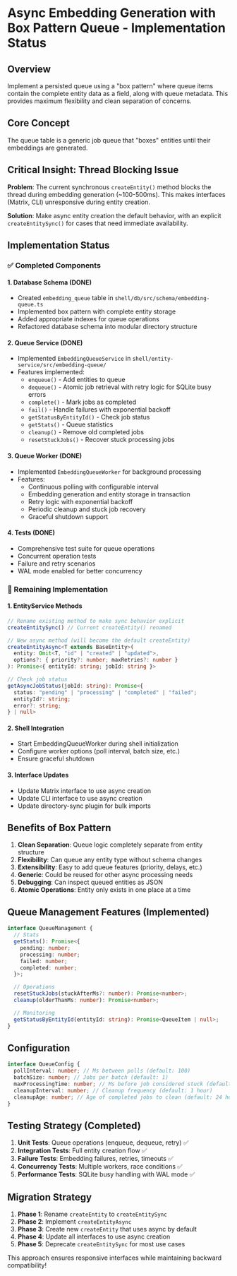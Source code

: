 # Async Embedding Generation with Box Pattern Queue - Implementation Status

## Overview

Implement a persisted queue using a "box pattern" where queue items contain the complete entity data as a field, along with queue metadata. This provides maximum flexibility and clean separation of concerns.

## Core Concept

The queue table is a generic job queue that "boxes" entities until their embeddings are generated.

## Critical Insight: Thread Blocking Issue

**Problem**: The current synchronous `createEntity()` method blocks the thread during embedding generation (~100-500ms). This makes interfaces (Matrix, CLI) unresponsive during entity creation.

**Solution**: Make async entity creation the default behavior, with an explicit `createEntitySync()` for cases that need immediate availability.

## Implementation Status

### ✅ Completed Components

#### 1. Database Schema (DONE)
- Created `embedding_queue` table in `shell/db/src/schema/embedding-queue.ts`
- Implemented box pattern with complete entity storage
- Added appropriate indexes for queue operations
- Refactored database schema into modular directory structure

#### 2. Queue Service (DONE)
- Implemented `EmbeddingQueueService` in `shell/entity-service/src/embedding-queue/`
- Features implemented:
  - `enqueue()` - Add entities to queue
  - `dequeue()` - Atomic job retrieval with retry logic for SQLite busy errors
  - `complete()` - Mark jobs as completed
  - `fail()` - Handle failures with exponential backoff
  - `getStatusByEntityId()` - Check job status
  - `getStats()` - Queue statistics
  - `cleanup()` - Remove old completed jobs
  - `resetStuckJobs()` - Recover stuck processing jobs

#### 3. Queue Worker (DONE)
- Implemented `EmbeddingQueueWorker` for background processing
- Features:
  - Continuous polling with configurable interval
  - Embedding generation and entity storage in transaction
  - Retry logic with exponential backoff
  - Periodic cleanup and stuck job recovery
  - Graceful shutdown support

#### 4. Tests (DONE)
- Comprehensive test suite for queue operations
- Concurrent operation tests
- Failure and retry scenarios
- WAL mode enabled for better concurrency

### 🚧 Remaining Implementation

#### 1. EntityService Methods
```typescript
// Rename existing method to make sync behavior explicit
createEntitySync() // Current createEntity() renamed

// New async method (will become the default createEntity)
createEntityAsync<T extends BaseEntity>(
  entity: Omit<T, "id" | "created" | "updated">,
  options?: { priority?: number; maxRetries?: number }
): Promise<{ entityId: string; jobId: string }>

// Check job status
getAsyncJobStatus(jobId: string): Promise<{
  status: "pending" | "processing" | "completed" | "failed";
  entityId?: string;
  error?: string;
} | null>
```

#### 2. Shell Integration
- Start EmbeddingQueueWorker during shell initialization
- Configure worker options (poll interval, batch size, etc.)
- Ensure graceful shutdown

#### 3. Interface Updates
- Update Matrix interface to use async creation
- Update CLI interface to use async creation
- Update directory-sync plugin for bulk imports

## Benefits of Box Pattern

1. **Clean Separation**: Queue logic completely separate from entity structure
2. **Flexibility**: Can queue any entity type without schema changes
3. **Extensibility**: Easy to add queue features (priority, delays, etc.)
4. **Generic**: Could be reused for other async processing needs
5. **Debugging**: Can inspect queued entities as JSON
6. **Atomic Operations**: Entity only exists in one place at a time

## Queue Management Features (Implemented)

```typescript
interface QueueManagement {
  // Stats
  getStats(): Promise<{
    pending: number;
    processing: number;
    failed: number;
    completed: number;
  }>;

  // Operations
  resetStuckJobs(stuckAfterMs?: number): Promise<number>;
  cleanup(olderThanMs: number): Promise<number>;

  // Monitoring
  getStatusByEntityId(entityId: string): Promise<QueueItem | null>;
}
```

## Configuration

```typescript
interface QueueConfig {
  pollInterval: number; // Ms between polls (default: 100)
  batchSize: number; // Jobs per batch (default: 1)
  maxProcessingTime: number; // Ms before job considered stuck (default: 5 min)
  cleanupInterval: number; // Cleanup frequency (default: 1 hour)
  cleanupAge: number; // Age of completed jobs to clean (default: 24 hours)
}
```

## Testing Strategy (Completed)

1. **Unit Tests**: Queue operations (enqueue, dequeue, retry) ✅
2. **Integration Tests**: Full entity creation flow ✅
3. **Failure Tests**: Embedding failures, retries, timeouts ✅
4. **Concurrency Tests**: Multiple workers, race conditions ✅
5. **Performance Tests**: SQLite busy handling with WAL mode ✅

## Migration Strategy

1. **Phase 1**: Rename `createEntity` to `createEntitySync`
2. **Phase 2**: Implement `createEntityAsync` 
3. **Phase 3**: Create new `createEntity` that uses async by default
4. **Phase 4**: Update all interfaces to use async creation
5. **Phase 5**: Deprecate `createEntitySync` for most use cases

This approach ensures responsive interfaces while maintaining backward compatibility!